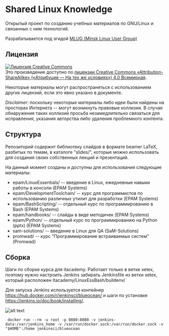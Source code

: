 Shared Linux Knowledge
=============

Открытый проект по созданию учебных материалов по GNU/Linux и связанных с ним технологий.

Разрабатывается под эгидой [MLUG (Minsk Linux User Group)](http://mlug.linux.by/)

Лицензия
-------------

<a rel="license" href="http://creativecommons.org/licenses/by-sa/4.0/"><img alt="Лицензия Creative Commons" style="border-width:0" src="http://i.creativecommons.org/l/by-sa/4.0/88x31.png" /></a><br />Это произведение доступно по <a rel="license" href="http://creativecommons.org/licenses/by-sa/4.0/">лицензии Creative Commons «Attribution-ShareAlike» («Атрибуция — На тех же условиях») 4.0 Всемирная</a>.

Некоторые материалы могут распространяться с использованием других лицензий, если это явно указано в документе.

_Disclaimer_: поскольку некоторые материалы либо идеи были найдены на просторах Интернета -- могут возникнуть правовые коллизии. В случае обнаружения таких коллизий просьба незамедлительно связаться для исправления, указания авторства либо удаления проблемного контента.

Структура
-------------

Репозиторий содержит библиотеку слайдов в формате beamer LaTeX, разбитых по темам, в каталоге "slides/", которые можно использовать для создания своих собственных лекций и презентаций.

На данный момент созданы и доступны для использования следующие материалы:

* epam/LinuxEssentials/ -- введение в Linux, ежедневные навыки работы в консоли (EPAM Systems)
* epam/DevelopmentToolchain/ -- курс для программистов по использованию различных утилит для разработки (EPAM Systems)
* epam/BashScripting/ -- отдельный курс по программированию в Bash (EPAM Systems)
* epam/handbooks/ -- слайды в виде методичек (EPAM Systems)
* epam/Python/ -- отдельный курс по программированию на Python (pptx) (EPAM Systems)
* sam-solutions/ -- введение в Linux для QA (SaM-Solutions)
* promwad/ -- курс "Программирование встраиваемых систем" (Promwad)

Сборка
-------------

Шаги по сборке курса для itacademy. Работает только в ветке xetex, поэтому нужно настроить Jenkins забирать Jenkinsfile из ветки xetex, который расположен itacademy/LinuxEssBash/buildenv/

Для запуска Jenkins используется контейнер https://hub.docker.com/r/jenkinsci/blueocean/ и шаги по установке https://jenkins.io/doc/book/installing/.

![alt text](https://github.com/nixuser/linux_courses/blob/xetex/pipeline_config.png)

~~~
 docker run --rm -u root -p 8080:8080 -v jenkins-data:/var/jenkins_home -v /var/run/docker.sock:/var/run/docker.sock -v "$HOME":/home jenkinsci/blueocean
~~~
